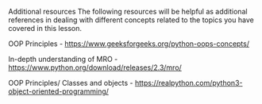 Additional resources
The following resources will be helpful as additional references in dealing with different concepts related to the topics you have covered in this lesson.

OOP Principles - https://www.geeksforgeeks.org/python-oops-concepts/


In-depth understanding of MRO - https://www.python.org/download/releases/2.3/mro/


OOP Principles/ Classes and objects - https://realpython.com/python3-object-oriented-programming/
